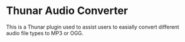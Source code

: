 Thunar Audio Converter
======================

This is a Thunar plugin used to assist users to easially convert different audio file types to MP3 or OGG.

